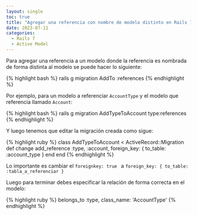```yaml
---
layout: single
toc: true
title: "Agregar una referencia con nombre de modelo distinto en Rails 7"
date: 2023-07-11
categories:
  - Rails 7
  - Active Model
---
```


Para agregar una referencia a un modelo donde la referencia es nombrada de forma distinta al modelo se puede hacer lo siguiente:

{% highlight bash %}
rails g migration Add<Referencia>To<Modelo a Referenciar> <Nombre Campo>:references
{% endhighlight %}

Por ejemplo, para un modelo a referenciar `AccountType` y el modelo que referencia llamado `Account`:

{% highlight bash %}
rails g migration AddTypeToAccount type:references
{% endhighlight %}

Y luego tenemos que editar la migración creada como sigue:

{% highlight ruby %}
class AddTypeToAccount < ActiveRecord::Migration
  def change
    add_reference :type, :account, foreign_key: { to_table: :account_type }
  end
end
{% endhighlight %}

Lo importante es cambiar el `foreignkey: true ` a `foreign_key: { to_table: :tabla_a_referenciar }`

Luego para terminar debes especificar la relación de forma correcta en el modelo: 

{% highlight ruby %}
belongs_to :type, class_name: 'AccountType'
{% endhighlight %}